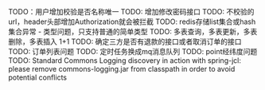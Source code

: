 TODO：用户增加校验是否名称唯一
TODO: 增加修改密码接口
TODO: 不校验的url，header头部增加Authorization就会被拦截
TODO: redis存储list集合或hash集合异常  -  类型问题，只支持普通的简单类型
TODO: 多表查询，多表更新，多表删除，多表插入 1+1
TODO: 确定三方是否有退款的接口或者取消订单的接口
TODO: 订单列表问题
TODO: 定时任务换成mq消息队列
TODO: point经纬度问题
TODO: Standard Commons Logging discovery in action with spring-jcl: please remove commons-logging.jar from classpath in order to avoid potential conflicts